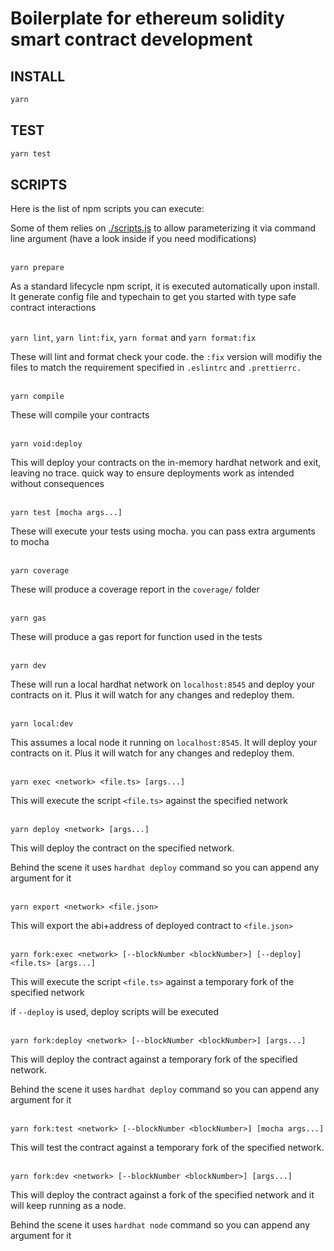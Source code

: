 # Boilerplate for ethereum solidity smart contract development

## INSTALL

```bash
yarn
```

## TEST

```bash
yarn test
```

## SCRIPTS

Here is the list of npm scripts you can execute:

Some of them relies on [./scripts.js](./scripts.js) to allow parameterizing it via command line argument (have a look inside if you need modifications)
<br/><br/>

`yarn prepare`

As a standard lifecycle npm script, it is executed automatically upon install. It generate config file and typechain to get you started with type safe contract interactions
<br/><br/>

`yarn lint`, `yarn lint:fix`, `yarn format` and `yarn format:fix`

These will lint and format check your code. the `:fix` version will modifiy the files to match the requirement specified in `.eslintrc` and `.prettierrc.`
<br/><br/>

`yarn compile`

These will compile your contracts
<br/><br/>

`yarn void:deploy`

This will deploy your contracts on the in-memory hardhat network and exit, leaving no trace. quick way to ensure deployments work as intended without consequences
<br/><br/>

`yarn test [mocha args...]`

These will execute your tests using mocha. you can pass extra arguments to mocha
<br/><br/>

`yarn coverage`

These will produce a coverage report in the `coverage/` folder
<br/><br/>

`yarn gas`

These will produce a gas report for function used in the tests
<br/><br/>

`yarn dev`

These will run a local hardhat network on `localhost:8545` and deploy your contracts on it. Plus it will watch for any changes and redeploy them.
<br/><br/>

`yarn local:dev`

This assumes a local node it running on `localhost:8545`. It will deploy your contracts on it. Plus it will watch for any changes and redeploy them.
<br/><br/>

`yarn exec <network> <file.ts> [args...]`

This will execute the script `<file.ts>` against the specified network
<br/><br/>

`yarn deploy <network> [args...]`

This will deploy the contract on the specified network.

Behind the scene it uses `hardhat deploy` command so you can append any argument for it
<br/><br/>

`yarn export <network> <file.json>`

This will export the abi+address of deployed contract to `<file.json>`
<br/><br/>

`yarn fork:exec <network> [--blockNumber <blockNumber>] [--deploy] <file.ts> [args...]`

This will execute the script `<file.ts>` against a temporary fork of the specified network

if `--deploy` is used, deploy scripts will be executed
<br/><br/>

`yarn fork:deploy <network> [--blockNumber <blockNumber>] [args...]`

This will deploy the contract against a temporary fork of the specified network.

Behind the scene it uses `hardhat deploy` command so you can append any argument for it
<br/><br/>

`yarn fork:test <network> [--blockNumber <blockNumber>] [mocha args...]`

This will test the contract against a temporary fork of the specified network.
<br/><br/>

`yarn fork:dev <network> [--blockNumber <blockNumber>] [args...]`

This will deploy the contract against a fork of the specified network and it will keep running as a node.

Behind the scene it uses `hardhat node` command so you can append any argument for it
